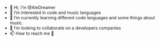 - 👋 Hi, I’m @AleDreamer
- 👀 I’m interested in code and music languages
- 🌱 I’m currently learning different code languages and some things about music.
- 💞️ I’m looking to collaborate on a developers companies
- 📫 How to reach me 🤫

<!---
AleDreamer/AleDreamer is a ✨ special ✨ repository because its `README.md` (this file) appears on your GitHub profile.
You can click the Preview link to take a look at your changes.
--->
